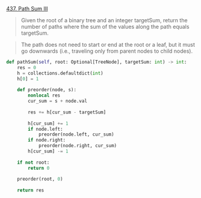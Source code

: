[437. Path Sum III](https://leetcode.com/problems/path-sum-iii)

> Given the root of a binary tree and an integer targetSum, return the number of paths where the sum of the values along the path equals targetSum.

> The path does not need to start or end at the root or a leaf, but it must go downwards (i.e., traveling only from parent nodes to child nodes).


```python
def pathSum(self, root: Optional[TreeNode], targetSum: int) -> int: 
    res = 0 
    h = collections.defaultdict(int) 
    h[0] = 1 
     
    def preorder(node, s): 
        nonlocal res 
        cur_sum = s + node.val 
         
        res += h[cur_sum - targetSum] 
         
        h[cur_sum] += 1 
        if node.left: 
            preorder(node.left, cur_sum) 
        if node.right: 
            preorder(node.right, cur_sum) 
        h[cur_sum] -= 1 
     
    if not root: 
        return 0 
     
    preorder(root, 0) 
     
    return res
```